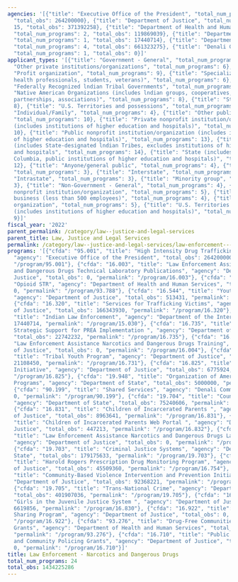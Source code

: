 ```yaml
---
agencies: '[{"title": "Executive Office of the President", "total_num_programs": 1,
  "total_obs": 264200000}, {"title": "Department of Justice", "total_num_programs":
  15, "total_obs": 371392258}, {"title": "Department of Health and Human Services",
  "total_num_programs": 2, "total_obs": 119869039}, {"title": "Department of the Interior",
  "total_num_programs": 1, "total_obs": 17440714}, {"title": "Department of State",
  "total_num_programs": 4, "total_obs": 661323275}, {"title": "Denali Commission",
  "total_num_programs": 1, "total_obs": 0}]'
applicant_types: '[{"title": "Government - General", "total_num_programs": 5}, {"title":
  "Other private institutions/organizations", "total_num_programs": 6}, {"title":
  "Profit organization", "total_num_programs": 9}, {"title": "Specialized group (e.g.
  health professionals, students, veterans)", "total_num_programs": 6}, {"title":
  "Federally Recognized lndian Tribal Governments", "total_num_programs": 16}, {"title":
  "Native American Organizations (includes lndian groups, cooperatives, corporations,
  partnerships, associations)", "total_num_programs": 8}, {"title": "State", "total_num_programs":
  8}, {"title": "U.S. Territories and possessions", "total_num_programs": 6}, {"title":
  "Individual/Family", "total_num_programs": 4}, {"title": "Other public institution/organization",
  "total_num_programs": 10}, {"title": "Private nonprofit institution/organization
  (includes institutions of higher education and hospitals)", "total_num_programs":
  10}, {"title": "Public nonprofit institution/organization (includes institutions
  of higher education and hospitals)", "total_num_programs": 13}, {"title": "Local
  (includes State-designated lndian Tribes, excludes institutions of higher education
  and hospitals", "total_num_programs": 14}, {"title": "State (includes District of
  Columbia, public institutions of higher education and hospitals)", "total_num_programs":
  12}, {"title": "Anyone/general public", "total_num_programs": 4}, {"title": "Federal",
  "total_num_programs": 3}, {"title": "Interstate", "total_num_programs": 3}, {"title":
  "Intrastate", "total_num_programs": 3}, {"title": "Minority group", "total_num_programs":
  3}, {"title": "Non-Government - General", "total_num_programs": 4}, {"title": "Quasi-public
  nonprofit institution/organization", "total_num_programs": 5}, {"title": "Small
  business (less than 500 employees)", "total_num_programs": 4}, {"title": "Sponsored
  organization", "total_num_programs": 5}, {"title": "U.S. Territories and possessions
  (includes institutions of higher education and hospitals)", "total_num_programs":
  9}]'
fiscal_year: '2022'
parent_permalink: /category/law--justice-and-legal-services
parent_title: Law, Justice and Legal Services
permalink: /category/law--justice-and-legal-services/law-enforcement---narcotics-and-dangerous-drugs
programs: '[{"cfda": "95.001", "title": "High Intensity Drug Trafficking Areas Program",
  "agency": "Executive Office of the President", "total_obs": 264200000, "permalink":
  "/program/95.001"}, {"cfda": "16.003", "title": "Law Enforcement Assistance Narcotics
  and Dangerous Drugs Technical Laboratory Publications", "agency": "Department of
  Justice", "total_obs": 0, "permalink": "/program/16.003"}, {"cfda": "93.788", "title":
  "Opioid STR", "agency": "Department of Health and Human Services", "total_obs":
  0, "permalink": "/program/93.788"}, {"cfda": "16.544", "title": "Youth Gang Prevention",
  "agency": "Department of Justice", "total_obs": 513431, "permalink": "/program/16.544"},
  {"cfda": "16.320", "title": "Services for Trafficking Victims", "agency": "Department
  of Justice", "total_obs": 166343930, "permalink": "/program/16.320"}, {"cfda": "15.030",
  "title": "Indian Law Enforcement", "agency": "Department of the Interior", "total_obs":
  17440714, "permalink": "/program/15.030"}, {"cfda": "16.735", "title": "PREA Program:
  Strategic Support for PREA Implementation ", "agency": "Department of Justice",
  "total_obs": 22742232, "permalink": "/program/16.735"}, {"cfda": "16.004", "title":
  "Law Enforcement Assistance Narcotics and Dangerous Drugs Training", "agency": "Department
  of Justice", "total_obs": 0, "permalink": "/program/16.004"}, {"cfda": "16.731",
  "title": "Tribal Youth Program", "agency": "Department of Justice", "total_obs":
  21108450, "permalink": "/program/16.731"}, {"cfda": "16.825", "title": "Smart Prosecution
  Initiative", "agency": "Department of Justice", "total_obs": 6775924, "permalink":
  "/program/16.825"}, {"cfda": "19.948", "title": "Organization of American States
  Programs", "agency": "Department of State", "total_obs": 5000000, "permalink": "/program/19.948"},
  {"cfda": "90.199", "title": "Shared Services", "agency": "Denali Commission", "total_obs":
  0, "permalink": "/program/90.199"}, {"cfda": "19.704", "title": "Counter Narcotics",
  "agency": "Department of State", "total_obs": 75240606, "permalink": "/program/19.704"},
  {"cfda": "16.831", "title": "Children of Incarcerated Parents ", "agency": "Department
  of Justice", "total_obs": 8963641, "permalink": "/program/16.831"}, {"cfda": "16.832",
  "title": "Children of Incarcerated Parents Web Portal ", "agency": "Department of
  Justice", "total_obs": 447213, "permalink": "/program/16.832"}, {"cfda": "16.001",
  "title": "Law Enforcement Assistance Narcotics and Dangerous Drugs Laboratory Analysis",
  "agency": "Department of Justice", "total_obs": 0, "permalink": "/program/16.001"},
  {"cfda": "19.703", "title": "Criminal Justice Systems", "agency": "Department of
  State", "total_obs": 179175633, "permalink": "/program/19.703"}, {"cfda": "16.754",
  "title": "Harold Rogers Prescription Drug Monitoring Program", "agency": "Department
  of Justice", "total_obs": 45509360, "permalink": "/program/16.754"}, {"cfda": "16.045",
  "title": "Community-Based Violence Intervention and Prevention Initiative", "agency":
  "Department of Justice", "total_obs": 92368221, "permalink": "/program/16.045"},
  {"cfda": "19.705", "title": "Trans-National Crime", "agency": "Department of State",
  "total_obs": 401907036, "permalink": "/program/19.705"}, {"cfda": "16.830", "title":
  "Girls in the Juvenile Justice System ", "agency": "Department of Justice", "total_obs":
  6619856, "permalink": "/program/16.830"}, {"cfda": "16.922", "title": "Equitable
  Sharing Program", "agency": "Department of Justice", "total_obs": 0, "permalink":
  "/program/16.922"}, {"cfda": "93.276", "title": "Drug-Free Communities Support Program
  Grants", "agency": "Department of Health and Human Services", "total_obs": 119869039,
  "permalink": "/program/93.276"}, {"cfda": "16.710", "title": "Public Safety Partnership
  and Community Policing Grants", "agency": "Department of Justice", "total_obs":
  0, "permalink": "/program/16.710"}]'
title: Law Enforcement - Narcotics and Dangerous Drugs
total_num_programs: 24
total_obs: 1434225286
---
```


